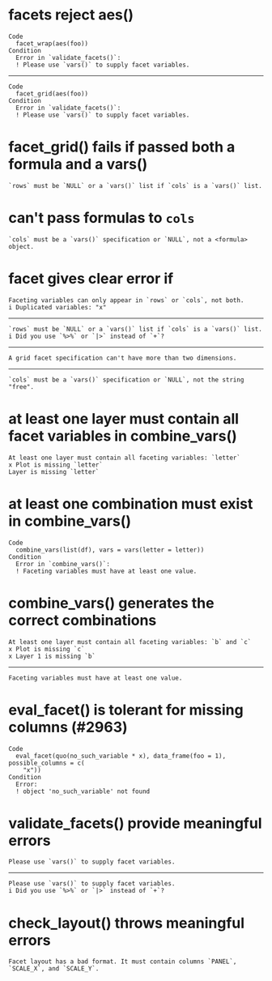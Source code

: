 # facets reject aes()

    Code
      facet_wrap(aes(foo))
    Condition
      Error in `validate_facets()`:
      ! Please use `vars()` to supply facet variables.

---

    Code
      facet_grid(aes(foo))
    Condition
      Error in `validate_facets()`:
      ! Please use `vars()` to supply facet variables.

# facet_grid() fails if passed both a formula and a vars()

    `rows` must be `NULL` or a `vars()` list if `cols` is a `vars()` list.

# can't pass formulas to `cols`

    `cols` must be a `vars()` specification or `NULL`, not a <formula> object.

# facet gives clear error if 

    Faceting variables can only appear in `rows` or `cols`, not both.
    i Duplicated variables: "x"

---

    `rows` must be `NULL` or a `vars()` list if `cols` is a `vars()` list.
    i Did you use `%>%` or `|>` instead of `+`?

---

    A grid facet specification can't have more than two dimensions.

---

    `cols` must be a `vars()` specification or `NULL`, not the string "free".

# at least one layer must contain all facet variables in combine_vars()

    At least one layer must contain all faceting variables: `letter`
    x Plot is missing `letter`
    Layer is missing `letter`

# at least one combination must exist in combine_vars()

    Code
      combine_vars(list(df), vars = vars(letter = letter))
    Condition
      Error in `combine_vars()`:
      ! Faceting variables must have at least one value.

# combine_vars() generates the correct combinations

    At least one layer must contain all faceting variables: `b` and `c`
    x Plot is missing `c`
    x Layer 1 is missing `b`

---

    Faceting variables must have at least one value.

# eval_facet() is tolerant for missing columns (#2963)

    Code
      eval_facet(quo(no_such_variable * x), data_frame(foo = 1), possible_columns = c(
        "x"))
    Condition
      Error:
      ! object 'no_such_variable' not found

# validate_facets() provide meaningful errors

    Please use `vars()` to supply facet variables.

---

    Please use `vars()` to supply facet variables.
    i Did you use `%>%` or `|>` instead of `+`?

# check_layout() throws meaningful errors

    Facet layout has a bad format. It must contain columns `PANEL`, `SCALE_X`, and `SCALE_Y`.

